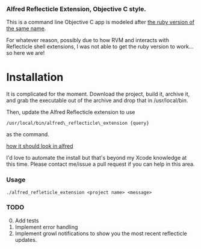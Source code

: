 ### Alfred Reflecticle Extension, Objective C style.

This is a command line Objective C app is modeled after [the ruby version of the
same name](https://github.com/highgroove/alfred_reflecticle_extension).

For whatever reason, possibly due to how RVM and interacts with Reflecticle
shell extensions, I was not able to get the ruby version to work... so here we
are!

# Installation

It is complicated for the moment.  Download the project, build it, archive it,
and grab the executable out of the archive and drop that in /usr/local/bin.

Then, update the Alfred Reflecticle extension to use 

    /usr/local/bin/alfred\_reflecticle\_extension {query}

as the command.

[how it should look in alfred](https://img.skitch.com/20120708-xegs2q2869iqnks1seip4hy4ut.png)

I'd love to automate the install but that's beyond my Xcode knowledge at this
time.  Please contact me/issue a pull request if you can help in this area.

### Usage

    ./alfred_refleticle_extension <project name> <message>

### TODO

 0. Add tests
 1. Implement error handling
 2. Implement growl notifications to show you the most recent reflecticle updates.
